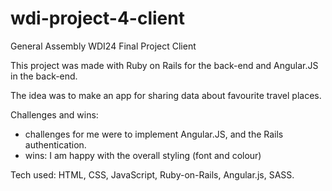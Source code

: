 # wdi-project-4-client
General Assembly WDI24 Final Project Client

This project was made with Ruby on Rails for the back-end and Angular.JS in the back-end.

The idea was to make an app for sharing data about favourite travel places.

Challenges and wins:

- challenges for me were to implement Angular.JS, and the Rails authentication.
- wins: I am happy with the overall styling (font and colour)

Tech used: HTML, CSS, JavaScript, Ruby-on-Rails, Angular.js, SASS. 
